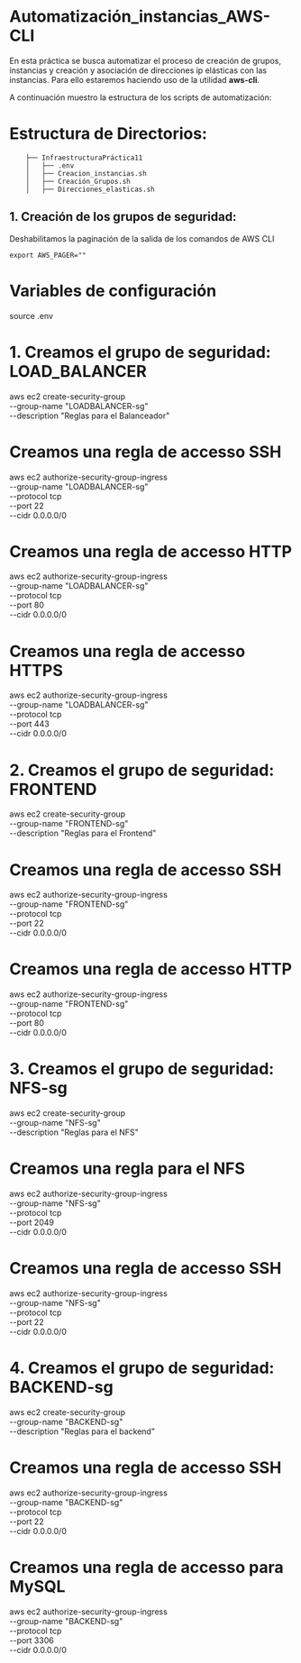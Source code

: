 # Automatización_instancias_AWS-CLI

En esta práctica se busca automatizar el proceso de creación de grupos, instancias y creación y asociación de direcciones ip elásticas con las instancias.
Para ello estaremos haciendo uso de la utilidad **aws-cli**.

A continuación muestro la estructura de los scripts de automatización:

 # Estructura de Directorios:

```
    ├── InfraestructuraPráctica11
    │   ├── .env
    │   ├── Creacion_instancias.sh
    │   ├── Creación_Grupos.sh
    │   ├── Direcciones_elasticas.sh

```
 ## 1. Creación de los grupos de seguridad:

Deshabilitamos la paginación de la salida de los comandos de AWS CLI

```
export AWS_PAGER=""
```
# Variables de configuración
source .env

# 1. Creamos el grupo de seguridad: LOAD_BALANCER

aws ec2 create-security-group \
    --group-name "LOADBALANCER-sg" \
    --description "Reglas para el Balanceador"

# Creamos una regla de accesso SSH
aws ec2 authorize-security-group-ingress \
    --group-name "LOADBALANCER-sg" \
    --protocol tcp \
    --port 22 \
    --cidr 0.0.0.0/0

# Creamos una regla de accesso HTTP
aws ec2 authorize-security-group-ingress \
    --group-name "LOADBALANCER-sg" \
    --protocol tcp \
    --port 80 \
    --cidr 0.0.0.0/0

# Creamos una regla de accesso HTTPS
aws ec2 authorize-security-group-ingress \
    --group-name "LOADBALANCER-sg" \
    --protocol tcp \
    --port 443 \
    --cidr 0.0.0.0/0



# 2. Creamos el grupo de seguridad: FRONTEND

aws ec2 create-security-group \
    --group-name "FRONTEND-sg" \
    --description "Reglas para el Frontend"

# Creamos una regla de accesso SSH
aws ec2 authorize-security-group-ingress \
    --group-name "FRONTEND-sg" \
    --protocol tcp \
    --port 22 \
    --cidr 0.0.0.0/0

# Creamos una regla de accesso HTTP
aws ec2 authorize-security-group-ingress \
    --group-name "FRONTEND-sg" \
    --protocol tcp \
    --port 80 \
    --cidr 0.0.0.0/0

# 3. Creamos el grupo de seguridad: NFS-sg

aws ec2 create-security-group \
 --group-name "NFS-sg" \
 --description "Reglas para el NFS"

 # Creamos una regla para el NFS
aws ec2 authorize-security-group-ingress \
    --group-name "NFS-sg" \
    --protocol tcp \
    --port 2049 \
    --cidr 0.0.0.0/0

# Creamos una regla de accesso SSH
aws ec2 authorize-security-group-ingress \
    --group-name "NFS-sg" \
    --protocol tcp \
    --port 22 \
    --cidr 0.0.0.0/0



# 4. Creamos el grupo de seguridad: BACKEND-sg
aws ec2 create-security-group \
    --group-name "BACKEND-sg" \
    --description "Reglas para el backend"

# Creamos una regla de accesso SSH
aws ec2 authorize-security-group-ingress \
    --group-name "BACKEND-sg" \
    --protocol tcp \
    --port 22 \
    --cidr 0.0.0.0/0

# Creamos una regla de accesso para MySQL
aws ec2 authorize-security-group-ingress \
    --group-name "BACKEND-sg" \
    --protocol tcp \
    --port 3306 \
    --cidr 0.0.0.0/0


 
